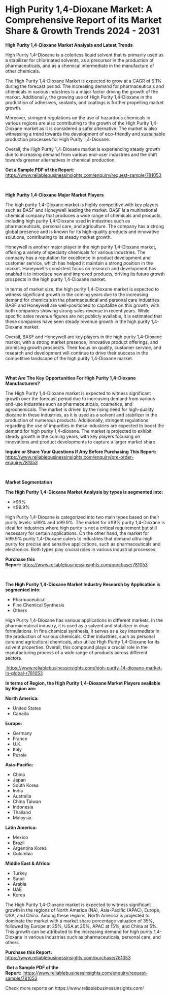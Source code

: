 <p><h1>High Purity 1,4-Dioxane Market: A Comprehensive Report of its Market Share & Growth Trends 2024 - 2031</h1></p><p><strong>High Purity 1,4-Dioxane Market Analysis and Latest Trends</strong></p>
<p><p>High Purity 1,4-Dioxane is a colorless liquid solvent that is primarily used as a stabilizer for chlorinated solvents, as a precursor in the production of pharmaceuticals, and as a chemical intermediate in the manufacture of other chemicals.</p><p>The High Purity 1,4-Dioxane Market is expected to grow at a CAGR of 9.1% during the forecast period. The increasing demand for pharmaceuticals and chemicals in various industries is a major factor driving the growth of the market. Additionally, the growing use of High Purity 1,4-Dioxane in the production of adhesives, sealants, and coatings is further propelling market growth.</p><p>Moreover, stringent regulations on the use of hazardous chemicals in various regions are also contributing to the growth of the High Purity 1,4-Dioxane market as it is considered a safer alternative. The market is also witnessing a trend towards the development of eco-friendly and sustainable production processes for High Purity 1,4-Dioxane.</p><p>Overall, the High Purity 1,4-Dioxane market is experiencing steady growth due to increasing demand from various end-user industries and the shift towards greener alternatives in chemical production.</p></p>
<p><strong>Get a Sample PDF of the Report:&nbsp;</strong> <a href="https://www.reliablebusinessinsights.com/enquiry/request-sample/781053">https://www.reliablebusinessinsights.com/enquiry/request-sample/781053</a></p>
<p>&nbsp;</p>
<p><strong>High Purity 1,4-Dioxane Major Market Players</strong></p>
<p><p>The high purity 1,4-Dioxane market is highly competitive with key players such as BASF and Honeywell leading the market. BASF is a multinational chemical company that produces a wide range of chemicals and products, including high purity 1,4-Dioxane used in industries such as pharmaceuticals, personal care, and agriculture. The company has a strong global presence and is known for its high-quality products and innovative solutions, contributing to its steady market growth.</p><p>Honeywell is another major player in the high purity 1,4-Dioxane market, offering a variety of specialty chemicals for various industries. The company has a reputation for excellence in product development and customer service, which has helped it maintain a strong position in the market. Honeywell's consistent focus on research and development has enabled it to introduce new and improved products, driving its future growth prospects in the high purity 1,4-Dioxane market.</p><p>In terms of market size, the high purity 1,4-Dioxane market is expected to witness significant growth in the coming years due to the increasing demand for chemicals in the pharmaceutical and personal care industries. BASF and Honeywell are well-positioned to capitalize on this growth, with both companies showing strong sales revenue in recent years. While specific sales revenue figures are not publicly available, it is estimated that these companies have seen steady revenue growth in the high purity 1,4-Dioxane market.</p><p>Overall, BASF and Honeywell are key players in the high purity 1,4-Dioxane market, with a strong market presence, innovative product offerings, and promising growth prospects. Their focus on quality, customer service, and research and development will continue to drive their success in the competitive landscape of the high purity 1,4-Dioxane market.</p></p>
<p>&nbsp;</p>
<p><strong>What Are The Key Opportunities For High Purity 1,4-Dioxane Manufacturers?</strong></p>
<p><p>The High Purity 1,4-Dioxane market is expected to witness significant growth over the forecast period due to increasing demand from various end-use industries such as pharmaceuticals, cosmetics, and agrochemicals. The market is driven by the rising need for high-quality dioxane in these industries, as it is used as a solvent and stabilizer in the production of numerous products. Additionally, stringent regulations regarding the use of impurities in these industries are expected to boost the demand for high purity 1,4-dioxane. The market is projected to exhibit steady growth in the coming years, with key players focusing on innovations and product developments to capture a larger market share.</p></p>
<p><strong>Inquire or Share Your Questions If Any Before Purchasing This Report:</strong> <a href="https://www.reliablebusinessinsights.com/enquiry/pre-order-enquiry/781053">https://www.reliablebusinessinsights.com/enquiry/pre-order-enquiry/781053</a></p>
<p>&nbsp;</p>
<p><strong>Market Segmentation</strong></p>
<p><strong>The High Purity 1,4-Dioxane Market Analysis by types is segmented into:</strong></p>
<p><ul><li>≥99%</li><li>≥99.9%</li></ul></p>
<p><p>High Purity 1,4-Dioxane is categorized into two main types based on their purity levels: ≥99% and ≥99.9%. The market for ≥99% purity 1,4-Dioxane is ideal for industries where high purity is not a critical requirement but still necessary for certain applications. On the other hand, the market for ≥99.9% purity 1,4-Dioxane caters to industries that demand ultra-high purity for precise and sensitive applications, such as pharmaceuticals and electronics. Both types play crucial roles in various industrial processes.</p></p>
<p><strong>Purchase this Report:&nbsp;</strong><a href="https://www.reliablebusinessinsights.com/purchase/781053">https://www.reliablebusinessinsights.com/purchase/781053</a></p>
<p>&nbsp;</p>
<p><strong>The High Purity 1,4-Dioxane Market Industry Research by Application is segmented into:</strong></p>
<p><ul><li>Pharmaceutical</li><li>Fine Chemical Synthesis</li><li>Others</li></ul></p>
<p><p>High Purity 1,4-Dioxane has various applications in different markets. In the pharmaceutical industry, it is used as a solvent and stabilizer in drug formulations. In fine chemical synthesis, it serves as a key intermediate in the production of various chemicals. Other industries, such as personal care and agricultural chemicals, also utilize High Purity 1,4-Dioxane for its solvent properties. Overall, this compound plays a crucial role in the manufacturing process of a wide range of products across different sectors.</p></p>
<p><a href="https://www.reliablebusinessinsights.com/high-purity-14-dioxane-market-in-global-r781053">&nbsp;https://www.reliablebusinessinsights.com/high-purity-14-dioxane-market-in-global-r781053</a></p>
<p><strong>In terms of Region, the High Purity 1,4-Dioxane Market Players available by Region are:</strong></p>
<p>
    <p> <strong> North America: </strong>
        <ul>
            <li>United States</li>
            <li>Canada</li>
        </ul>
        </p> 
    <p> <strong> Europe: </strong>
        <ul>
            <li>Germany</li>
            <li>France</li>
            <li>U.K.</li>
            <li>Italy</li>
            <li>Russia</li>
        </ul>
        </p> 
    <p> <strong> Asia-Pacific: </strong>
        <ul>
            <li>China</li>
            <li>Japan</li>
            <li>South Korea</li>
            <li>India</li>
            <li>Australia</li>
            <li>China Taiwan</li>
            <li>Indonesia</li>
            <li>Thailand</li>
            <li>Malaysia</li>
        </ul>
        </p> 
    <p> <strong> Latin America: </strong>
        <ul>
            <li>Mexico</li>
            <li>Brazil</li>
            <li>Argentina Korea</li>
            <li>Colombia</li>
        </ul>
        </p> 
    <p> <strong> Middle East & Africa: </strong>
        <ul>
            <li>Turkey</li>
            <li>Saudi</li>
            <li>Arabia</li>
            <li>UAE</li>
            <li>Korea</li>
        </ul>
    </p>
    </p>
<p><p>The High Purity 1,4-Dioxane market is expected to witness significant growth in the regions of North America (NA), Asia-Pacific (APAC), Europe, USA, and China. Among these regions, North America is projected to dominate the market with a market share percentage valuation of 35%, followed by Europe at 25%, USA at 20%, APAC at 15%, and China at 5%. This growth can be attributed to the increasing demand for high purity 1,4-Dioxane in various industries such as pharmaceuticals, personal care, and others.</p></p>
<p><strong>Purchase this Report: </strong><a href="https://www.reliablebusinessinsights.com/purchase/781053">https://www.reliablebusinessinsights.com/purchase/781053</a></p>
<p>&nbsp;<strong>Get a Sample PDF of the Report:&nbsp;&nbsp;</strong><a href="https://www.reliablebusinessinsights.com/enquiry/request-sample/781053">https://www.reliablebusinessinsights.com/enquiry/request-sample/781053</a></p>
<p><strong></strong></p>
<p>Check more reports on https://www.reliablebusinessinsights.com/</p>